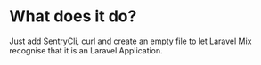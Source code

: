 # What does it do?

Just add SentryCli, curl and create an empty file to let Laravel Mix recognise that it is an Laravel Application.
